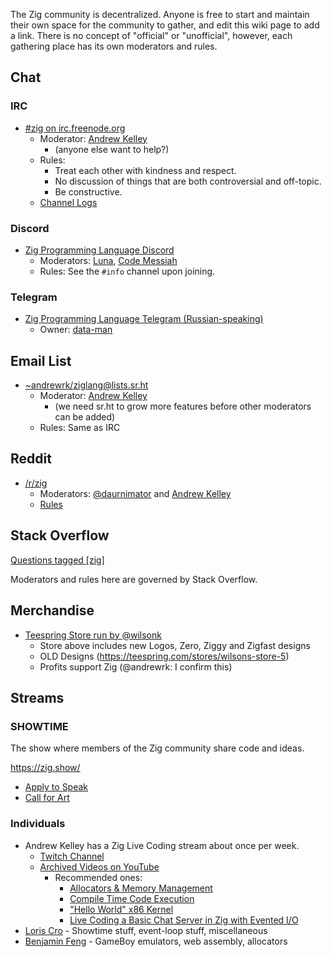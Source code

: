 The Zig community is decentralized. Anyone is free to start and maintain their own space for the community to gather, and edit this wiki page to add a link. There is no concept of "official" or "unofficial", however, each gathering place has its own moderators and rules.

## Chat

### IRC

 * [#zig on irc.freenode.org](https://webchat.freenode.net/?channels=%23zig)
   - Moderator: [Andrew Kelley](https://github.com/andrewrk/)
     - (anyone else want to help?)
   - Rules:
     - Treat each other with kindness and respect.
     - No discussion of things that are both controversial and off-topic.
     - Be constructive.
   - [Channel Logs](https://irclog.whitequark.org/zig/)

### Discord

 * [Zig Programming Language Discord](https://discord.gg/gxsFFjE)
   - Moderators: [Luna](https://github.com/lun-4), [Code Messiah](https://github.com/codemessiah)
   - Rules: See the `#info` channel upon joining.

### Telegram

 * [Zig Programming Language Telegram (Russian-speaking)](https://t.me/zig_ru)
   - Owner: [data-man](https://github.com/data-man)

## Email List

 * [~andrewrk/ziglang@lists.sr.ht](https://lists.sr.ht/%7Eandrewrk/ziglang)
   - Moderator: [Andrew Kelley](https://github.com/andrewrk/)
     - (we need sr.ht to grow more features before other moderators can be added)
   - Rules: Same as IRC

## Reddit

 * [/r/zig](https://www.reddit.com/r/zig)
   - Moderators: [@daurnimator](https://github.com/daurnimator) and [Andrew Kelley](https://github.com/andrewrk/)
   - [Rules](https://www.reddit.com/r/Zig/about/rules/)

## Stack Overflow

[Questions tagged [zig]](https://stackoverflow.com/questions/tagged/zig)

Moderators and rules here are governed by Stack Overflow.

## Merchandise

 * [Teespring Store run by @wilsonk](https://teespring.com/stores/wilsons-store-12)
   - Store above includes new Logos, Zero, Ziggy and Zigfast designs
   - OLD Designs (https://teespring.com/stores/wilsons-store-5)
   - Profits support Zig (@andrewrk: I confirm this)

## Streams

### SHOWTIME

The show where members of the Zig community share code and ideas.

https://zig.show/

 * [Apply to Speak](https://zig.show/speak)
 * [Call for Art](https://forms.gle/koFUPdBJAPNj1wEu8)

### Individuals

 * Andrew Kelley has a Zig Live Coding stream about once per week.
   - [Twitch Channel](https://www.twitch.tv/andrewrok)
   - [Archived Videos on YouTube](https://www.youtube.com/playlist?list=PLviMr_WImMhHA_yCD2-VfUSB_j4qSQ8pf)
     - Recommended ones:
       - [Allocators & Memory Management](https://www.youtube.com/watch?v=WLJ_7lpBhys&list=PLviMr_WImMhHA_yCD2-VfUSB_j4qSQ8pf)
       - [Compile Time Code Execution](https://www.youtube.com/watch?v=mdzkTOsSxW8&list=PLviMr_WImMhHA_yCD2-VfUSB_j4qSQ8pf)
       - ["Hello World" x86 Kernel](https://www.youtube.com/watch?v=yUge-ujPxzQ&index=15&list=PLviMr_WImMhHA_yCD2-VfUSB_j4qSQ8pf)
       - [Live Coding a Basic Chat Server in Zig with Evented I/O](https://www.youtube.com/watch?v=aDd0BexKWps)
 * [Loris Cro](https://www.twitch.tv/kristoff_it) - Showtime stuff, event-loop stuff, miscellaneous
 * [Benjamin Feng](https://www.twitch.tv/fengb) - GameBoy emulators, web assembly, allocators